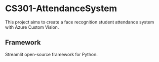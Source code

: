 # CS301-AttendanceSystem

This project aims to create a face recognition student attendance system with Azure Custom Vision.

## Framework

Streamlit open-source framework for Python.